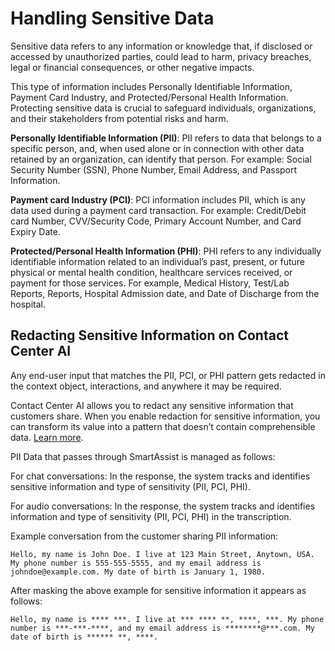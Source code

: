 # Handling Sensitive Data

Sensitive data refers to any information or knowledge that, if disclosed or accessed by unauthorized parties, could lead to harm, privacy breaches, legal or financial consequences, or other negative impacts.

This type of information includes Personally Identifiable Information, Payment Card Industry, and Protected/Personal Health Information. Protecting sensitive data is crucial to safeguard individuals, organizations, and their stakeholders from potential risks and harm.

**Personally Identifiable Information (PII)**: PII refers to data that belongs to a specific person, and, when used alone or in connection with other data retained by an organization, can identify that person. For example: Social Security Number (SSN), Phone Number, Email Address, and Passport Information.

**Payment card Industry (PCI)**: PCI information includes PII, which is any data used during a payment card transaction. For example: Credit/Debit card Number, CVV/Security Code, Primary Account Number, and Card Expiry Date.

**Protected/Personal Health Information (PHI)**: PHI refers to any individually identifiable information related to an individual’s past, present, or future physical or mental health condition, healthcare services received, or payment for those services. For example, Medical History, Test/Lab Reports, Reports, Hospital Admission date, and Date of Discharge from the hospital.

## Redacting Sensitive Information on Contact Center AI

Any end-user input that matches the PII, PCI, or PHI pattern gets redacted in the context object, interactions, and anywhere it may be required.

Contact Center AI allows you to redact any sensitive information that customers share. When you enable redaction for sensitive information, you can transform its value into a pattern that doesn’t contain comprehensible data. [Learn more](../advanced-settings/sensitive-data-masking.md).

PII Data that passes through SmartAssist is managed as follows:

For chat conversations: In the response, the system tracks and identifies sensitive information and type of sensitivity (PII, PCI, PHI).

For audio conversations: In the response, the system tracks and identifies information and type of sensitivity (PII, PCI, PHI) in the transcription.

Example conversation from the customer sharing PII information:

```
Hello, my name is John Doe. I live at 123 Main Street, Anytown, USA. My phone number is 555-555-5555, and my email address is johndoe@example.com. My date of birth is January 1, 1980.
```

After masking the above example for sensitive information it appears as follows:

```
Hello, my name is **** ***. I live at *** **** **, ****, ***. My phone number is ***-***-****, and my email address is ********@***.com. My date of birth is ****** **, ****.
```